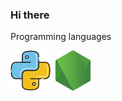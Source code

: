 ### Hi there



Programming languages

<code><img width="64px" height="64px" src="https://github.com/vvmalkov/vvmalkov/blob/main/python.png?raw=true"></code>
<code><img width="64px" height="64px" src="https://github.com/vvmalkov/vvmalkov/blob/main/node-js.png?raw=true"></code>
